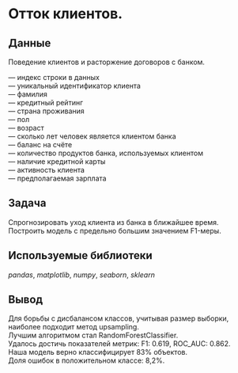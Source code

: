# Отток клиентов.


## Данные

Поведение клиентов и расторжение договоров с банком.   

— индекс строки в данных  
— уникальный идентификатор клиента  
— фамилия  
— кредитный рейтинг  
— страна проживания  
— пол  
— возраст  
— сколько лет человек является клиентом банка  
— баланс на счёте  
— количество продуктов банка, используемых клиентом  
— наличие кредитной карты  
— активность клиента  
— предполагаемая зарплата  

## Задача

Спрогнозировать уход клиента из банка в ближайшее время.  
Построить модель с предельно большим значением F1-меры.     

## Используемые библиотеки
 *pandas*, *matplotlib*, *numpy*, *seaborn*, *sklearn*  
 
## Вывод

Для борьбы с дисбалансом классов, учитывая размер выборки, наиболее подходит метод upsampling.   
Лучшим алгоритмом стал RandomForestClassifier.  
Удалось достичь показателей метрик: F1: 0.619, ROC_AUC: 0.862.  
Наша модель верно классифицирует 83% объектов.  
Доля ошибок в положительном классе: 8,2%.  
